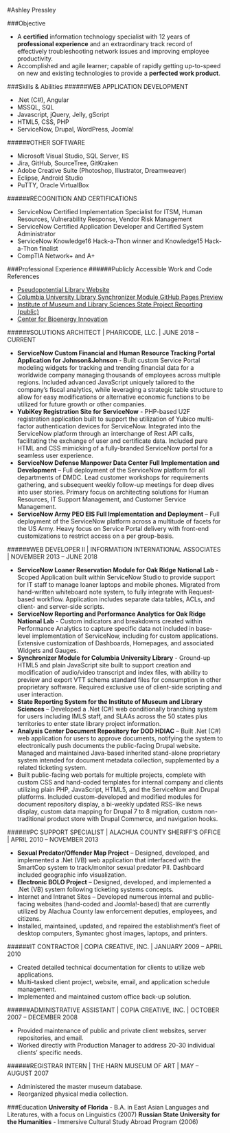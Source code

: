 #Ashley Pressley

###Objective
- A **certified** information technology specialist with 12 years of **professional experience** and an extraordinary track record of effectively troubleshooting network issues and improving employee productivity.
- Accomplished and agile learner; capable of rapidly getting up-to-speed on new and existing technologies to provide a **perfected work product**.

###Skills & Abilities
######WEB APPLICATION DEVELOPMENT
- .Net (C#), Angular
- MSSQL, SQL
- Javascript, jQuery, Jelly, gScript
- HTML5, CSS, PHP
- ServiceNow, Drupal, WordPress, Joomla!

######OTHER SOFTWARE
-	Microsoft Visual Studio, SQL Server, IIS
-	Jira, GitHub, SourceTree, GitKraken
-	Adobe Creative Suite (Photoshop, Illustrator, Dreamweaver)
-	Eclipse, Android Studio
-	PuTTY, Oracle VirtualBox

######RECOGNITION AND CERTIFICATIONS
-	ServiceNow Certified Implementation Specialist for ITSM, Human Resources, Vulnerability Response, Vendor Risk Management
-	ServiceNow Certified Application Developer and Certified System Administrator
-	ServiceNow Knowledge16 Hack-a-Thon winner and Knowledge15 Hack-a-Thon finalist
-	CompTIA Network+ and A+

###Professional Experience
######Publicly Accessible Work and Code References
- [Pseudopotential Library Website](https://pseudopotentiallibrary.org/) 
- [Columbia University Library Synchronizer Module GitHub Pages Preview](https://cul.github.io/synchronizer-module/)
- [Institute of Museum and Library Sciences State Project Reporting (public)](https://imls-spr.imls.gov/Public/Projects) 
- [Center for Bioenergy Innovation](https://cbi.ornl.gov/)

######SOLUTIONS ARCHITECT | PHARICODE, LLC. | JUNE 2018 – CURRENT
-	**ServiceNow Custom Financial and Human Resource Tracking Portal Application for Johnson&Johnson** - Built custom Service Portal modeling widgets for tracking and trending financial data for a worldwide company managing thousands of employees across multiple regions. Included advanced JavaScript uniquely tailored to the company’s fiscal analytics, while leveraging a strategic table structure to allow for easy modifications or alternative economic functions to be utilized for future growth or other companies. 
-	**YubiKey Registration Site for ServiceNow** - PHP-based U2F registration application built to support the utilization of Yubico multi-factor authentication devices for ServiceNow. Integrated into the ServiceNow platform through an interchange of Rest API calls, facilitating the exchange of user and certificate data. Included pure HTML and CSS mimicking of a fully-branded ServiceNow portal for a seamless user experience. 
-	**ServiceNow Defense Manpower Data Center Full Implementation and Development** – Full deployment of the ServiceNow platform for all departments of DMDC. Lead customer workshops for requirements gathering, and subsequent weekly follow-up meetings for deep dives into user stories. Primary focus on architecting solutions for Human Resources, IT Support Management, and Customer Service Management. 
-	**ServiceNow Army PEO EIS Full Implementation and Deployment** – Full deployment of the ServiceNow platform across a multitude of facets for the US Army. Heavy focus on Service Portal delivery with front-end customizations to restrict access on a per group-basis.

######WEB DEVELOPER II | INFORMATION INTERNATIONAL ASSOCIATES | NOVEMBER 2013 – JUNE 2018
-	**ServiceNow Loaner Reservation Module for Oak Ridge National Lab** - Scoped Application built within ServiceNow Studio to provide support for IT staff to manage loaner laptops and mobile phones. Migrated from hand-written whiteboard note system, to fully integrate with Request-based workflow. Application includes separate data tables, ACLs, and client- and server-side scripts.
-	**ServiceNow Reporting and Performance Analytics for Oak Ridge National Lab** - Custom indicators and breakdowns created within Performance Analytics to capture specific data not included in base-level implementation of ServiceNow, including for custom applications. Extensive customization of Dashboards, Homepages, and associated Widgets and Gauges.
-	**Synchronizer Module for Columbia University Library** - Ground-up HTML5 and plain JavaScript site built to support creation and modification of audio/video transcript and index files, with ability to preview and export VTT schema standard files for consumption in other proprietary software. Required exclusive use of client-side scripting and user interaction.
-	**State Reporting System for the Institute of Museum and Library Sciences** – Developed a .Net (C#) web conditionally branching system for users including IMLS staff, and SLAAs across the 50 states plus territories to enter state library project information.
-	**Analysis Center Document Repository for DOD HDIAC** – Built .Net (C#) web application for users to approve documents, notifying the system to electronically push documents the public-facing Drupal website. Managed and maintained Java-based inherited stand-alone proprietary system intended for document metadata collection, supplemented by a related ticketing system.
-	Built public-facing web portals for multiple projects, complete with custom CSS and hand-coded templates for internal company and clients utilizing plain PHP, JavaScript, HTML5, and the ServiceNow and Drupal platforms. Included custom-developed and modified modules for document repository display, a bi-weekly updated RSS-like news display, custom data mapping for Drupal 7 to 8 migration, custom non-traditional product store with Drupal Commerce, and navigation hooks.

######PC SUPPORT SPECIALIST | ALACHUA COUNTY SHERIFF’S OFFICE | APRIL 2010 – NOVEMBER 2013
- **Sexual Predator/Offender Map Project** – Designed, developed, and implemented a .Net (VB) web
application that interfaced with the SmartCop system to track/monitor sexual predator PII. Dashboard
included geographic info visualization.
- **Electronic BOLO Project** – Designed, developed, and implemented a .Net (VB) system following ticketing
systems concepts.
- Internet and Intranet Sites – Developed numerous internal and public-facing websites (hand-coded and
Joomla!-based) that are currently utilized by Alachua County law enforcement deputies, employees, and
citizens.
- Installed, maintained, updated, and repaired the establishment’s fleet of desktop computers, Symantec
ghost images, laptops, and printers.

######IT CONTRACTOR | COPIA CREATIVE, INC. | JANUARY 2009 – APRIL 2010
- Created detailed technical documentation for clients to utilize web applications.
- Multi-tasked client project, website, email, and application schedule management.
- Implemented and maintained custom office back-up solution.

######ADMINISTRATIVE ASSISTANT | COPIA CREATIVE, INC. | OCTOBER 2007 – DECEMBER 2008
- Provided maintenance of public and private client websites, server repositories, and email.
- Worked directly with Production Manager to address 20-30 individual clients’ specific needs.

######REGISTRAR INTERN | THE HARN MUSEUM OF ART | MAY – AUGUST 2007
- Administered the master museum database.
- Reorganized physical media collection.

###Education
**University of Florida** - B.A. in East Asian Languages and Literatures, with a focus on Linguistics (2007)
**Russian State University for the Humanities** - Immersive Cultural Study Abroad Program (2006)
